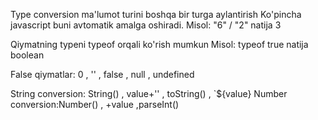 <!-- start time 11:05 21.03.2024 -->

Type conversion ma'lumot turini boshqa bir turga aylantirish
Ko'pincha javascript buni avtomatik amalga oshiradi.
Misol: "6" / "2" natija 3

Qiymatning typeni typeof orqali ko'rish mumkun
Misol: typeof true natija boolean

False qiymatlar: 0 , '' , false , null , undefined

String conversion: String() , value+'' , toString() , `${value}
Number conversion:Number() , +value ,parseInt() 

<!-- end time 11:18 21.03.2024 -->
